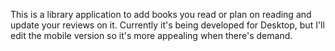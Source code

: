 This is a library application to add books you read or plan on reading and update your reviews on it. 
Currently it's being developed for Desktop, but I'll edit the mobile version so it's more appealing when there's demand.